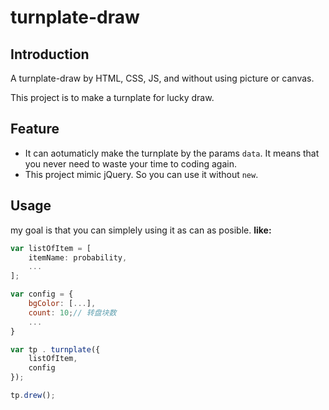 # turnplate-draw

## Introduction

A turnplate-draw by HTML, CSS, JS, and without using picture or canvas.

This project is to make a turnplate for lucky draw.

## Feature

+   It can aotumaticly make the turnplate by the params `data`. It means that you never need to waste your time to coding again.
+   This project mimic jQuery. So you can use it without `new`.

## Usage

my goal is that you can simplely using it as can as posible. **like:**

```javascript
var listOfItem = [
    itemName: probability,
    ...
];

var config = {
    bgColor: [...],
    count: 10;// 转盘块数
    ...
}

var tp . turnplate({
    listOfItem,
    config
});

tp.drew();
```
